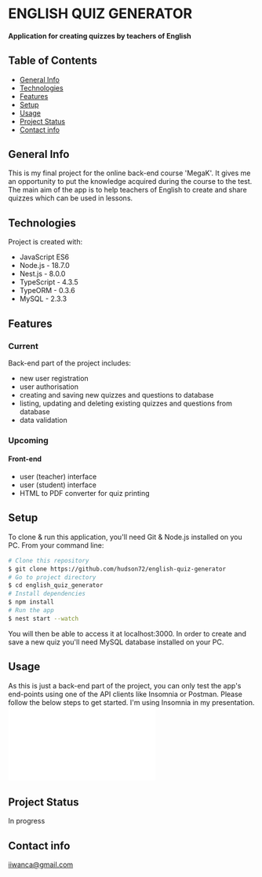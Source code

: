 # ENGLISH QUIZ GENERATOR
#### Application for creating quizzes by teachers of English

## Table of Contents
* [General Info](#general-info)
* [Technologies](#technologies)
* [Features](#features)
* [Setup](#setup)
* [Usage](#usage)
* [Project Status](#project-status)
* [Contact info](#contact-info)

## General Info
This is my final project for the online back-end course 'MegaK'. It gives me an opportunity to put the knowledge acquired during the course to the test.
The main aim of the app is to help teachers of English to create and share quizzes which can be used in lessons.

## Technologies
Project is created with:
* JavaScript ES6
* Node.js -  18.7.0
* Nest.js - 8.0.0
* TypeScript - 4.3.5
* TypeORM - 0.3.6
* MySQL - 2.3.3

## Features
### Current
Back-end part of the project includes:
* new user registration
* user authorisation
* creating and saving new quizzes and questions to database
* listing, updating and deleting existing quizzes and questions from database
* data validation

### Upcoming
#### Front-end
* user (teacher) interface
* user (student) interface
* HTML to PDF converter for quiz printing

## Setup
To clone & run this application, you'll need Git & Node.js installed on you PC.
From your command line:
```bash
# Clone this repository
$ git clone https://github.com/hudson72/english-quiz-generator
# Go to project directory
$ cd english_quiz_generator
# Install dependencies
$ npm install
# Run the app
$ nest start --watch
```
You will then be able to access it at localhost:3000. In order to create and save a new quiz you'll need MySQL database installed on your PC.

## Usage
As this is just a back-end part of the project, you can only test the app's end-points using one of the API clients like Insomnia or Postman. Please follow the below steps to get started. I'm using Insomnia in my presentation.
![usage_info](./src/media/docs/usage_info.pdf)

## Project Status
In progress

## Contact info
iiwanca@gmail.com



